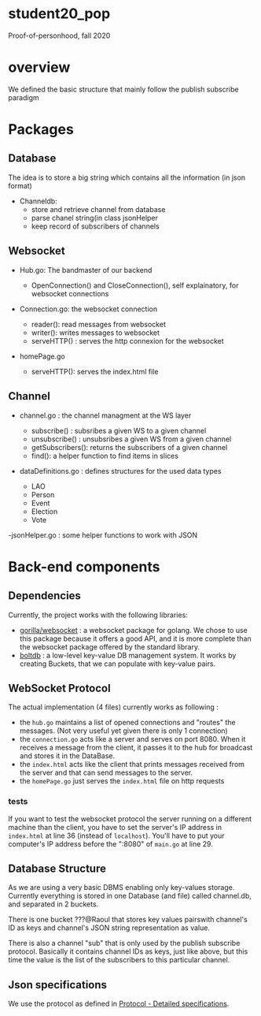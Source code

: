 # student20_pop
Proof-of-personhood, fall 2020

# overview
We defined the basic structure that mainly follow the publish subscribe paradigm

# Packages

## Database 
The idea is to store a big string which contains all the information (in json format)
- Channeldb:    
   - store and retrieve channel from database
   - parse chanel string(in class jsonHelper
   - keep record of subscribers of channels

## Websocket 
- Hub.go: The bandmaster of our backend
   - OpenConnection() and CloseConnection(), self explainatory, for websocket connections
   
- Connection.go: the websocket connection
    - reader(): read messages from websocket
    - writer(): writes messages to websocket
    - serveHTTP() : serves the http connexion for the websocket
    
- homePage.go
    - serveHTTP(): serves the index.html file
    
## Channel
- channel.go : the channel managment at the WS layer
    - subscribe() : subsribes a given WS to a given channel
    - unsubscribe() : unsubsribes a given WS from a given channel
    - getSubscribers(): returns the subscribers of a given channel
    - find(): a helper function to find items in slices
    
- dataDefinitions.go : defines structures for the used data types
    - LAO
    - Person
    - Event
    - Election
    - Vote
    
-jsonHelper.go : some helper functions to work with JSON



# Back-end components

## Dependencies
Currently, the project works with the following libraries:
* [gorilla/websocket](https://github.com/gorilla/websocket) : a websocket package for golang. We chose to use this 
package because it offers a good API, and it is more complete than the websocket package offered by the standard library.
* [boltdb](https://github.com/boltdb/bolt) : a low-level key-value DB management system. It works by creating Buckets, 
that we can populate with key-value pairs.

## WebSocket Protocol
The actual implementation (4 files) currently works as following :
* the `hub.go` maintains a list of opened connections and "routes" the messages. (Not very useful yet given there is only 1 connection)
* the `connection.go` acts like a server and serves on port 8080. When it receives a message from the client, it passes 
it to the hub for broadcast and stores it in the DataBase.
* the `index.html` acts like the client that prints messages received from the server and that can send messages to the server.
* the `homePage.go` just serves the `index.html` file on http requests
### tests 
If you want to test the websocket protocol the server running on a different machine than the client, you have to set the
server's IP address in `index.html`  at line 36 (instead of `localhost`). You'll have to put your computer's IP address
before the ":8080" of `main.go` at line 29.

## Database Structure
As we are using a very basic DBMS enabling only key-values storage. Currently everything is stored in one Database
(and file) called channel.db, and separated in 2 buckets.

There is one bucket ???@Raoul that stores key values pairswith channel's ID as keys and 
channel's JSON string representation as value.

There is also a channel "sub" that is only used by the publish subscribe protocol. Basically it contains channel IDs as
keys, just like above, but this time the value is the list of the subscribers to this particular channel.
    
## Json specifications

We use the protocol as defined in [Protocol - Detailed specifications](https://docs.google.com/document/d/1fyNWSPzLhM6W9V0VTFf2waMLiJGcscy7wa4bQlLkySM/edit).
